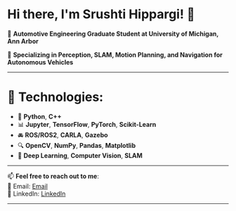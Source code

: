 # Hi there, I'm Srushti Hippargi! 👋

🚗 **Automotive Engineering Graduate Student at University of Michigan, Ann Arbor**  

🎯 **Specializing in Perception, SLAM, Motion Planning, and Navigation for Autonomous Vehicles**  


---

# 🔧 Technologies:
- 🐍 **Python**, **C++**
- 📊 **Jupyter**, **TensorFlow**, **PyTorch**, **Scikit-Learn**
- 🚘 **ROS/ROS2**, **CARLA**, **Gazebo**
- 🔍 **OpenCV**, **NumPy**, **Pandas**, **Matplotlib**
- 🧠 **Deep Learning**, **Computer Vision**, **SLAM**

---

📫 **Feel free to reach out to me**:  
📩 Email: [Email](mailto:shipparg@umcih.edu)  
💼 LinkedIn: [LinkedIn](https://www.linkedin.com/in/srushti-hippargi)

---


